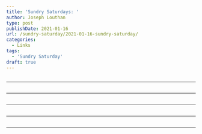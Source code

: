 ```yaml
---
title: 'Sundry Saturdays: '
author: Joseph Louthan
type: post
publishDate: 2021-01-16
url: /sundry-saturday/2021-01-16-sundry-saturday/
categories:
  - Links
tags:
  - 'Sundry Saturday'
draft: true
---
```


##


------

##


------

##


------

##


------

##


------

